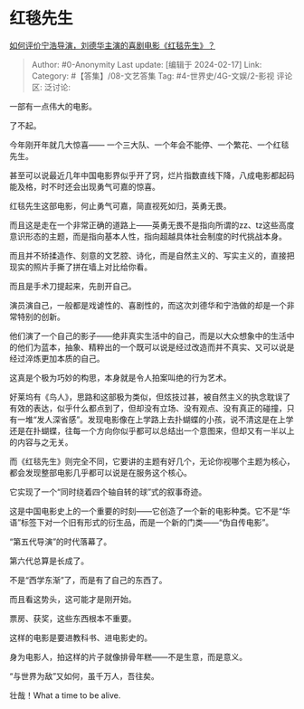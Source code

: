 # 红毯先生
[如何评价宁浩导演，刘德华主演的喜剧电影《红毯先生》？](https://www.zhihu.com/question/643371874/answer/3398413153)

> Author: #0-Anonymity
> Last update: [编辑于 2024-02-17]
> Link:
> Category: #【答集】/08-文艺答集 
> Tag: #4-世界史/4G-文娱/2-影视 
> 评论区:
> 泛讨论:

一部有一点伟大的电影。

了不起。

今年刚开年就几大惊喜—— 一个三大队、一个年会不能停、一个繁花、一个红毯先生。

甚至可以说最近几年中国电影界似乎开了窍，烂片指数直线下降，八成电影都起码能及格，时不时还会出现勇气可嘉的惊喜。

红毯先生这部电影，何止勇气可嘉，简直视死如归，英勇无畏。

而且这是走在一个非常正确的道路上——英勇无畏不是指向所谓的zz、tz这些高度意识形态的主题，而是指向基本人性，指向超越具体社会制度的时代挑战本身。

而且并不矫揉造作、刻意的文艺腔、诗化，而是自然主义的、写实主义的，直接把现实的照片手撕了拼在墙上对比给你看。

而且是手术刀提起来，先剖开自己。

演员演自己，一般都是戏谑性的、喜剧性的，而这次刘德华和宁浩做的却是一个非常特别的创新。

他们演了一个自己的影子——绝非真实生活中的自己，而是以大众想象中的生活中的他们为蓝本，抽象、精粹出的一个既可以说是经过改造而并不真实、又可以说是经过淬炼更加本质的自己。

这真是个极为巧妙的构思，本身就是令人拍案叫绝的行为艺术。

好莱坞有《鸟人》，思路和这部极为类似，但炫技过甚，被自然主义的执念耽误了有效的表达，似乎什么都点到了，但却没有立场、没有观点、没有真正的碰撞，只有一堆“发人深省感”。发现电影像在上学路上去扑蝴蝶的小孩，说不清这是在上学还是在扑蝴蝶，往每一个方向你似乎都可以总结出一个意图来，但却又有一半以上的内容与之无关。

而《红毯先生》则完全不同，它要讲的主题有好几个，无论你视哪个主题为核心，都会发现整部电影几乎都可以说是在服务这个核心。

它实现了一个“同时绕着四个轴自转的球”式的叙事奇迹。

这是中国电影史上的一个重要的时刻——它创造了一个新的电影种类。它不是“华语”标签下对一个旧有形式的衍生品，而是一个新的门类——“伪自传电影”。

“第五代导演”的时代落幕了。

第六代总算是长成了。

不是“西学东渐”了，而是有了自己的东西了。

而且看这势头，这可能才是刚开始。

票房、获奖，这些东西根本不重要。

这样的电影是要进教科书、进电影史的。

身为电影人，拍这样的片子就像排骨年糕——不是生意，而是意义。

“与世界为敌”又如何，虽千万人，吾往矣。

壮哉！What a time to be alive.